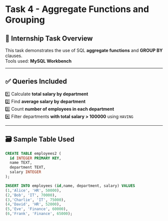 # Task 4 - Aggregate Functions and Grouping

## 📌 Internship Task Overview

This task demonstrates the use of SQL **aggregate functions** and **GROUP BY** clauses.  
Tools used: **MySQL Workbench**

---

## ✅ **Queries Included**

1️⃣ Calculate **total salary by department**  
2️⃣ Find **average salary by department**  
3️⃣ Count **number of employees in each department**  
4️⃣ Filter departments **with total salary > 100000** using `HAVING`

---

## 🗃 **Sample Table Used**

```sql
CREATE TABLE employees2 (
  id INTEGER PRIMARY KEY,
  name TEXT,
  department TEXT,
  salary INTEGER
);

INSERT INTO employees (id,name, department, salary) VALUES
(1,'Alice', 'HR', 50000),
(2,'Bob', 'IT', 70000),
(3,'Charlie', 'IT', 75000),
(4,'David', 'HR', 52000),
(5,'Eve', 'Finance', 60000),
(6,'Frank', 'Finance', 65000);

